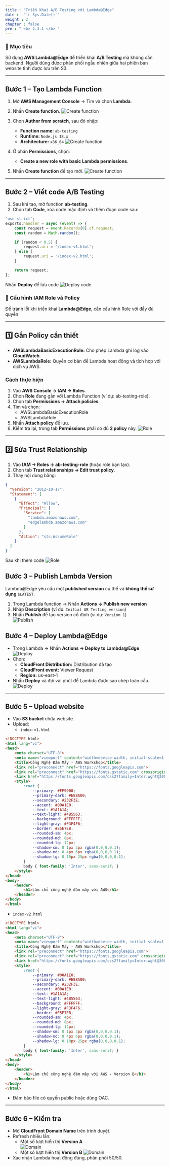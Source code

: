 ```yaml
---
title : "Triển khai A/B Testing với Lambda@Edge"
date :  "`r Sys.Date()`" 
weight : 2
chapter : false
pre : " <b> 2.3.1 </b> "
---
```

### 🎯 Mục tiêu

Sử dụng **AWS Lambda@Edge** để triển khai **A/B Testing** mà không cần backend. Người dùng được phân phối ngẫu nhiên giữa hai phiên bản website tĩnh được lưu trên S3.

---

## **Bước 1 – Tạo Lambda Function**

1. Mở **AWS Management Console** → Tìm và chọn **Lambda**.
2. Nhấn **Create function**.
   ![Create function](/images/2.prerequisite/015-create-function.png)

3. Chọn **Author from scratch**, sau đó nhập:
   - **Function name:** `ab-testing`
   - **Runtime:** `Node.js 18.x`
   - **Architecture:** `x86_64`
  ![Create function](/images/2.prerequisite/016-create-function.png)
4. Ở phần **Permissions**, chọn:
   - **Create a new role with basic Lambda permissions**.
5. Nhấn **Create function** để tạo mới.
   ![Create function](/images/2.prerequisite/017-create-function.png)
---

## **Bước 2 – Viết code A/B Testing**

1. Sau khi tạo, mở function **ab-testing**.
2. Chọn tab **Code**, xóa code mặc định và thêm đoạn code sau:

```javascript
'use strict';
exports.handler = async (event) => {
    const request = event.Records[0].cf.request;
    const random = Math.random();

    if (random < 0.5) {
        request.uri = '/index-v1.html';
    } else {
        request.uri = '/index-v2.html';
    }

    return request;
};
```
Nhấn **Deploy** để lưu code
 ![Deploy code](/images/2.prerequisite/018-deploycode.png)


### 🔑 Cấu hình IAM Role và Policy

Để tránh lỗi khi triển khai **Lambda@Edge**, cần cấu hình Role với đầy đủ quyền:

---

## **1️⃣ Gắn Policy cần thiết**

- **AWSLambdaBasicExecutionRole:** Cho phép Lambda ghi log vào **CloudWatch**.  
- **AWSLambdaRole:** Quyền cơ bản để Lambda hoạt động và tích hợp với dịch vụ AWS.

### **Cách thực hiện**

1. Vào **AWS Console → IAM → Roles**.  
2. Chọn **Role** đang gắn với Lambda Function (ví dụ: ab-testing-role).  
3. Chọn tab **Permissions → Attach policies**.  
4. Tìm và chọn:
   - AWSLambdaBasicExecutionRole
   - AWSLambdaRole
5. Nhấn **Attach policy** để lưu.  
6. Kiểm tra lại, trong tab **Permissions** phải có đủ **2 policy** này.
![Role](/images/2.prerequisite/019-role.png)
---

## **2️⃣ Sửa Trust Relationship**

1. Vào **IAM → Roles → ab-testing-role** (hoặc role bạn tạo).  
2. Chọn tab **Trust relationships → Edit trust policy**.  
3. Thay nội dung bằng:

```json
{
  "Version": "2012-10-17",
  "Statement": [
    {
      "Effect": "Allow",
      "Principal": {
        "Service": [
          "lambda.amazonaws.com",
          "edgelambda.amazonaws.com"
        ]
      },
      "Action": "sts:AssumeRole"
    }
  ]
}
```
Sau khi them code
![Role](/images/2.prerequisite/020-trustpolicy.png)
## **Bước 3 – Publish Lambda Version**

Lambda@Edge yêu cầu một **published version** cụ thể và **không thể sử dụng** `$LATEST`.

1. Trong Lambda function → Nhấn **Actions → Publish new version**  
2. Nhập **Description** (ví dụ: `Initial AB Testing version`)  
3. Nhấn **Publish** để tạo version cố định (ví dụ: `Version 1`)  
![Publish](/images/2.prerequisite/021-publish.png)
## **Bước 4 – Deploy Lambda@Edge**

- Trong Lambda → Nhấn **Actions → Deploy to Lambda@Edge**  
![Deploy](/images/2.prerequisite/022-Deploy.png)
- Chọn:
  - **CloudFront Distribution:** Distribution đã tạo  
  - **CloudFront event:** Viewer Request  
  - **Region:** us-east-1  
- Nhấn **Deploy** và đợi vài phút để Lambda được sao chép toàn cầu.  
![Deploy](/images/2.prerequisite/023-Deploy.png)
---

## **Bước 5 – Upload website**

- Vào **S3 bucket** chứa website.  
- Upload:
  - `index-v1.html`
```html
<!DOCTYPE html>
<html lang="vi">
<head>
    <meta charset="UTF-8">
    <meta name="viewport" content="width=device-width, initial-scale=1.0">
    <title>Công Nghệ Đám Mây - AWS Workshop</title>
    <link rel="preconnect" href="https://fonts.googleapis.com">
    <link rel="preconnect" href="https://fonts.gstatic.com" crossorigin>
    <link href="https://fonts.googleapis.com/css2?family=Inter:wght@300;400;500;600;700&display=swap" rel="stylesheet">
    <style>
        :root {
            --primary: #FF9900;
            --primary-dark: #E88A00;
            --secondary: #232F3E;
            --accent: #00A1E0;
            --text: #1A1A1A;
            --text-light: #4B5563;
            --background: #FFFFFF;
            --light-gray: #F3F4F6;
            --border: #E5E7EB;
            --rounded-sm: 4px;
            --rounded-md: 8px;
            --rounded-lg: 12px;
            --shadow-sm: 0 1px 3px rgba(0,0,0,0.1);
            --shadow-md: 0 4px 6px rgba(0,0,0,0.1);
            --shadow-lg: 0 10px 25px rgba(0,0,0,0.1);
        }
        body { font-family: 'Inter', sans-serif; }
    </style>
</head>
<body>
    <header>
        <h1>Làm chủ công nghệ đám mây với AWS</h1>
    </header>
</body>
</html>
```
  - `index-v2.html`
```html
<!DOCTYPE html>
<html lang="vi">
<head>
    <meta charset="UTF-8">
    <meta name="viewport" content="width=device-width, initial-scale=1.0">
    <title>Công Nghệ Đám Mây - AWS Workshop</title>
    <link rel="preconnect" href="https://fonts.googleapis.com">
    <link rel="preconnect" href="https://fonts.gstatic.com" crossorigin>
    <link href="https://fonts.googleapis.com/css2?family=Inter:wght@300;400;500;600;700&display=swap" rel="stylesheet">
    <style>
        :root {
            --primary: #00A1E0;
            --primary-dark: #E88A00;
            --secondary: #232F3E;
            --accent: #00A1E0;
            --text: #1A1A1A;
            --text-light: #4B5563;
            --background: #FFFFFF;
            --light-gray: #F3F4F6;
            --border: #E5E7EB;
            --rounded-sm: 4px;
            --rounded-md: 8px;
            --rounded-lg: 12px;
            --shadow-sm: 0 1px 3px rgba(0,0,0,0.1);
            --shadow-md: 0 4px 6px rgba(0,0,0,0.1);
            --shadow-lg: 0 10px 25px rgba(0,0,0,0.1);
        }
        body { font-family: 'Inter', sans-serif; }
    </style>
</head>
<body>
    <header>
        <h1>Làm chủ công nghệ đám mây với AWS - Version B</h1>
    </header>
</body>
</html>
```
- Đảm bảo file có quyền public hoặc dùng OAC.  

---

## **Bước 6 – Kiểm tra**

- Mở **CloudFront Domain Name** trên trình duyệt.  
- Refresh nhiều lần:
  - Một số lượt hiển thị **Version A**  
![Domain](/images/2.prerequisite/024-domain.png)
  - Một số lượt hiển thị **Version B** 
![Domain](/images/2.prerequisite/025-domain.png) 
- Xác nhận Lambda hoạt động đúng, phân phối 50/50.